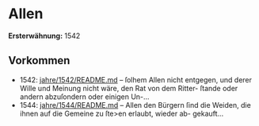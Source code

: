 # Allen

**Ersterwähnung:** 1542

## Vorkommen
- 1542: [jahre/1542/README.md](../jahre/1542/README.md) – ſolhem Allen nicht entgegen, und derer
Wille und Meinung nicht wäre, den Rat von dem Ritter-
ſtande oder andern abzuſondern oder einigen Un-...
- 1544: [jahre/1544/README.md](../jahre/1544/README.md) – Allen den Bürgern ſind die Weiden,
die ihnen auf die Gemeine zu ſte>en erlaubt, wieder ab-
gekauft...
